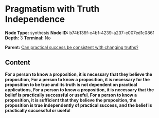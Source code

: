 # Pragmatism with Truth Independence

**Node Type:** synthesis
**Node ID:** b74b139f-c4bf-4239-a237-e007ed1c0861
**Depth:** 3
**Terminal:** No

**Parent:** [Can practical success be consistent with changing truths?](can-practical-success-be-consistent-with-changing-truths.md)

## Content

**For a person to know a proposition, it is necessary that they believe the proposition**, **For a person to know a proposition, it is necessary for the proposition to be true and its truth is not dependent on practical applications**, **For a person to know a proposition, it is necessary that the belief is practically successful or useful**, **For a person to know a proposition, it is sufficient that they believe the proposition, the proposition is true independently of practical success, and the belief is practically successful or useful**
